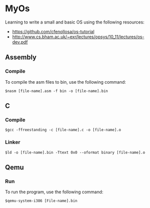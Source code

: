 # MyOs

Learning to write a small and basic OS using the following resources:

* https://github.com/cfenollosa/os-tutorial
* http://www.cs.bham.ac.uk/~exr/lectures/opsys/10_11/lectures/os-dev.pdf

## Assembly
### Compile
To compile the asm files to bin, use the following command:
```
$nasm [file-name].asm -f bin -o [file-name].bin
```

## C
### Compile
```
$gcc -ffreestanding -c [file-name].c -o [file-name].o
```

### Linker
```
$ld -o [file-name].bin -Ttext 0x0 --oformat binary [file-name].o
```

## Qemu
### Run
To run the program, use the following command:
```
$qemu-system-i386 [File-name].bin
```
